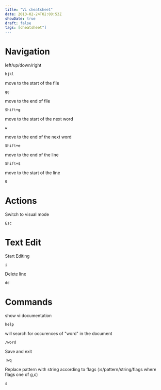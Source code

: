 ```yaml
---
title: "Vi cheatsheet"
date: 2013-02-24T02:00:53Z
showDate: true
draft: false
tags: [cheatsheet"]
---
```


# Navigation

left/up/down/right
```
hjkl
```

move to the start of the file
```
gg
```

move to the end of file
```
Shift+g
```

move to the start of the next word 
```
w
```

move to the end of the next word
```
Shift+e
```

move to the end of the line
```
Shift+$
``` 

move to the start of the line
```
0
```

# Actions

Switch to visual mode
```
Esc
```

# Text Edit

Start Editing
```
i
```

Delete line
```
dd
```

# Commands

show vi documentation
```
help 
```

will search for occurences of "word" in the document
```
/word
```

Save and exit
```
!wq
```

Replace pattern with string according to flags (:s/pattern/string/flags where flags one of g,c)
```
s
``` 
